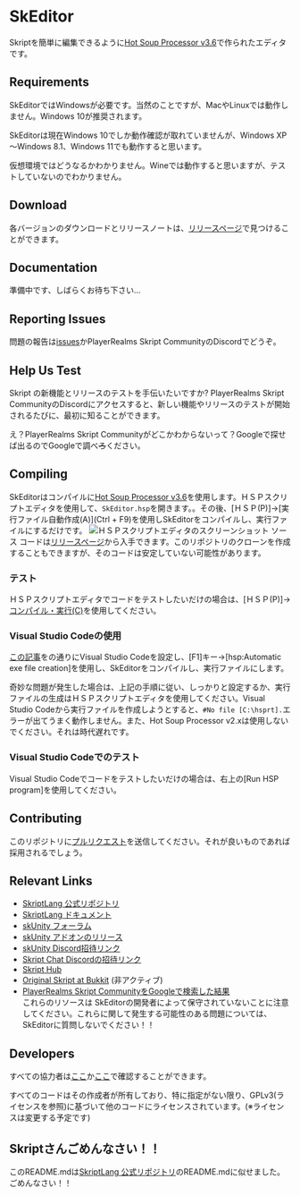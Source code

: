 # SkEditor
Skriptを簡単に編集できるように[Hot Soup Processor v3.6](https://hsp.tv/)で作られたエディタです。
## Requirements
SkEditorではWindowsが必要です。当然のことですが、MacやLinuxでは動作しません。Windows 10が推奨されます。  
  
SkEditorは現在Windows 10でしか動作確認が取れていませんが、Windows XP～Windows 8.1、Windows 11でも動作すると思います。  
  
仮想環境ではどうなるかわかりません。Wineでは動作すると思いますが、テストしていないのでわかりません。
## Download
各バージョンのダウンロードとリリースノートは、[リリースページ](https://github.com/nennneko5787/SkEditor/releases/)で見つけることができます。
## Documentation
準備中です、しばらくお待ち下さい...
## Reporting Issues
問題の報告は[issues](https://github.com/nennneko5787/SkEditor/issues/)かPlayerRealms Skript CommunityのDiscordでどうぞ。
## Help Us Test
Skript の新機能とリリースのテストを手伝いたいですか? PlayerRealms Skript CommunityのDiscordにアクセスすると、新しい機能やリリースのテストが開始されるたびに、最初に知ることができます。  
  
え？PlayerRealms Skript Communityがどこかわからないって？Googleで探せば出るのでGoogleで調べ~~ろ~~ください。
## Compiling
SkEditorはコンパイルに[Hot Soup Processor v3.6](https://hsp.tv/)を使用します。ＨＳＰスクリプトエディタを使用して、``SkEditor.hsp``を開きます。。その後、[ＨＳＰ(P)]→[実行ファイル自動作成(A)](Ctrl + F9)を使用しSkEditorをコンパイルし、実行ファイルにするだけです。
![ＨＳＰスクリプトエディタのスクリーンショット](https://i.imgur.com/tLgrLuL.png)
ソース コードは[リリースページ](https://github.com/nennneko5787/SkEditor/releases/)から入手できます。このリポジトリのクローンを作成することもできますが、そのコードは安定していない可能性があります。
### テスト
ＨＳＰスクリプトエディタでコードをテストしたいだけの場合は、[ＨＳＰ(P)]→[コンパイル・実行(C)](F5)を使用してください。
### Visual Studio Codeの使用
[この記事](https://qiita.com/yama_1983/items/4d02b52c2698108d4bbd)をの通りにVisual Studio Codeを設定し、[F1]キー→[hsp:Automatic exe file creation]を使用し、SkEditorをコンパイルし、実行ファイルにします。  
  
奇妙な問題が発生した場合は、上記の手順に従い、しっかりと設定するか、実行ファイルの生成はＨＳＰスクリプトエディタを使用してください。Visual Studio Codeから実行ファイルを作成しようとすると、``#No file [C:\hsprt].``エラーが出てうまく動作しません。また、Hot Soup Processor v2.xは使用しないでください。それは時代遅れです。
### Visual Studio Codeでのテスト
Visual Studio Codeでコードをテストしたいだけの場合は、右上の[Run HSP program]を使用してください。
## Contributing
このリポジトリに[プルリクエスト](https://github.com/nennneko5787/SkEditor/pulls/)を送信してください。それが良いものであれば採用されるでしょう。
## Relevant Links
* [SkriptLang 公式リポジトリ](https://github.com/SkriptLang/Skript)
* [SkriptLang ドキュメント](https://docs.skriptlang.org/)
* [skUnity フォーラム](https://forums.skunity.com)
* [skUnity アドオンのリリース](https://forums.skunity.com/forums/addon-releases)
* [skUnity Discord招待リンク](https://discord.gg/0l3WlzBPKX7WNjkf)
* [Skript Chat Discordの招待リンク](https://discord.gg/0lx4QhQvwelCZbEX)
* [Skript Hub](https://skripthub.net)
* [Original Skript at Bukkit](https://dev.bukkit.org/bukkit-plugins/skript) (非アクティブ)
* [PlayerRealms Skript CommunityをGoogleで検索した結果](https://www.google.com/search?q=playerrealms+skript+community)  
これらのリソースは SkEditorの開発者によって保守されていないことに注意してください。これらに関して発生する可能性のある問題については、SkEditorに質問しないでください！！
## Developers
すべての協力者は[ここ](https://github.com/nennneko5787/SkEditor/graphs/contributors)か[ここ](https://github.com/nennneko5787/SkEditor/blob/main/contributors.md)で確認することができます。  
  
すべてのコードはその作成者が所有しており、特に指定がない限り、GPLv3(ライセンスを参照)に基づいて他のコードにライセンスされています。(※ライセンスは変更する予定です)
## Skriptさんごめんなさい！！
このREADME.mdは[SkriptLang 公式リポジトリ](https://github.com/SkriptLang/Skript)のREADME.mdに似せました。ごめんなさい！！